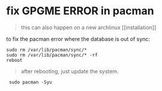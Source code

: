 # fix GPGME ERROR in pacman

> this can also happen on a new archlinux [[installation]]

to fix the pacman error where the database is out of sync:

```shell
sudo rm /var/lib/pacman/sync/*
sudo rm /var/lib/pacman/sync/* -rf
reboot
```

> after rebooting, just update the system.  

```shell
 sudo pacman -Syu
```

